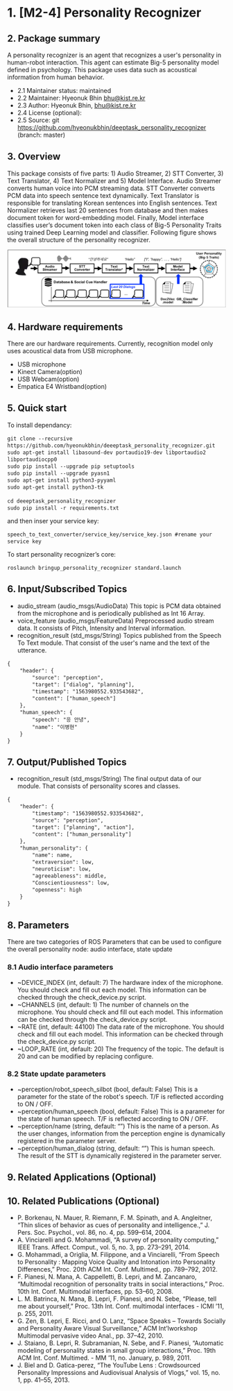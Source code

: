 # 1. [M2-4] Personality Recognizer

## 2. Package summary

A personality recognizer is an agent that recognizes a user's personality in human-robot interaction. This agent can estimate Big-5 personality model defined in psychology. This package uses  data such as acoustical information from human behavior.

- 2.1 Maintainer status:  maintained
- 2.2 Maintainer: Hyeonuk Bhin <bhu@kist.re.kr>
- 2.3 Author: Hyeonuk Bhin, <bhu@kist.re.kr>
- 2.4 License (optional):
- 2.5 Source: git https://github.com/hyeonukbhin/deeptask_personality_recognizer (branch: master)

## 3. Overview
This package consists of five parts: 1) Audio Streamer, 2) STT Converter, 3) Text Translator, 4) Text Normalizer and 5) Model Interface. Audio Streamer converts human voice into PCM streaming data. STT Converter converts PCM data into speech sentence text dynamically. Text Translator is responsible for translating Korean sentences into English sentences. Text Normalizer retrieves last 20 sentences from database and then makes document token for word-embedding model. Finally, Model interface classifies user’s document token into each class of Big-5 Personality Traits using trained Deep Learning model and classifier. Following figure shows the overall structure of the personality recognizer.

<center><img src="./assets/images/[M2-4]사용자성격인식기.png" width="800px"></a></center>


## 4. Hardware requirements
There are our hardware requirements. Currently, recognition model only uses acoustical data from USB microphone.
- USB microphone
- Kinect Camera(option)
- USB Webcam(option)
- Empatica E4 Wristband(option)


## 5. Quick start  
To install dependancy:
```
git clone --recursive https://github.com/hyeonukbhin/deeeptask_personality_recognizer.git
sudo apt-get install libasound-dev portaudio19-dev libportaudio2 libportaudiocpp0
sudo pip install --upgrade pip setuptools
sudo pip install --upgrade pyasn1
sudo apt-get install python3-pyyaml
sudo apt-get install python3-tk

cd deeeptask_personality_recognizer
sudo pip install -r requirements.txt
```

and then inser your service key:
```
speech_to_text_converter/service_key/service_key.json #rename your service key
```

To start personality recognizer’s core:
```
roslaunch bringup_personality_recognizer standard.launch
```


## 6. Input/Subscribed Topics
- audio_stream (audio_msgs/AudioData)
This topic is PCM data obtained from the microphone and is periodically published as Int 16 Array.
- voice_feature (audio_msgs/FeatureData)
Preprocessed audio stream data. It consists of Pitch, Intensity and Interval information.
- recognition_result (std_msgs/String)
Topics published from the Speech To Text module. That consist of the user's name and the text of the utterance.
```
{
	"header": {
		"source": "perception",
		"target": ["dialog", "planning"],
		"timestamp": "1563980552.933543682",
		"content": ["human_speech"]
	},
	"human_speech": {
		"speech": "응 안녕",
		"name": "이병현"
	}
}
```
## 7. Output/Published Topics
- recognition_result (std_msgs/String)
The final output data of our module. That consists of personality scores and classes.
```
{
 	"header": {
 		"timestamp": "1563980552.933543682",
 		"source": "perception",
 		"target": ["planning", "action"],
 		"content": ["human_personality"]
 	},
 	"human_personality": {
		"name": name,
		"extraversion": low,
		"neuroticism": low,
		"agreeableness": middle,
		"Conscientiousness": low,
		"openness": high
 	}
}
```

## 8. Parameters
There are two categories of ROS Parameters that can be used to configure the overall personality node: audio interface, state update

### 8.1 Audio interface parameters
- ~DEVICE_INDEX (int, default: 7)
The hardware index of the microphone. You should check and fill out each model. This information can be checked through the check_device.py script.
- ~CHANNELS (int, default: 1)
The number of channels on the microphone. You should check and fill out each model. This information can be checked through the check_device.py script.
- ~RATE (int, default: 44100)
The data rate of the microphone. You should check and fill out each model. This information can be checked through the check_device.py script.
- ~LOOP_RATE (int, default: 20)
The frequency of the topic. The default is 20 and can be modified by replacing configure.

### 8.2 State update parameters
- ~perception/robot_speech_silbot (bool, default: False)
This is a parameter for the state of the robot's speech. T/F is reflected according to ON / OFF.
- ~perception/human_speech (bool, default: False)
This is a parameter for the state of human speech. T/F is reflected according to ON / OFF.
- ~perception/name (string, default: “”)
This is the name of a person. As the user changes, information from the perception engine is dynamically registered in the parameter server.
- ~perception/human_dialog (string, default: “”)
This is human speech. The result of the STT is dynamically registered in the parameter server.

## 9. Related Applications (Optional)


## 10. Related Publications (Optional)

- P. Borkenau, N. Mauer, R. Riemann, F. M. Spinath, and A. Angleitner, “Thin slices of behavior as cues of personality and intelligence.,” J. Pers. Soc. Psychol., vol. 86, no. 4, pp. 599–614, 2004.
- A. Vinciarelli and G. Mohammadi, “A survey of personality computing,” IEEE Trans. Affect. Comput., vol. 5, no. 3, pp. 273–291, 2014.
- G. Mohammadi, a Origlia, M. Filippone, and a Vinciarelli, “From Speech to Personality : Mapping Voice Quality and Intonation into Personality Differences,” Proc. 20th ACM Int. Conf. Multimed., pp. 789–792, 2012.
- F. Pianesi, N. Mana, A. Cappelletti, B. Lepri, and M. Zancanaro, “Multimodal recognition of personality traits in social interactions,” Proc. 10th Int. Conf. Multimodal interfaces, pp. 53–60, 2008.
- L. M. Batrinca, N. Mana, B. Lepri, F. Pianesi, and N. Sebe, “Please, tell me about yourself,” Proc. 13th Int. Conf. multimodal interfaces - ICMI ’11, p. 255, 2011.
- G. Zen, B. Lepri, E. Ricci, and O. Lanz, “Space Speaks – Towards Socially and Personality Aware Visual Surveillance,” ACM Int’lworkshop Multimodal pervasive video Anal., pp. 37–42, 2010.
- J. Staiano, B. Lepri, R. Subramanian, N. Sebe, and F. Pianesi, “Automatic modeling of personality states in small group interactions,” Proc. 19th ACM Int. Conf. Multimed. - MM ’11, no. January, p. 989, 2011.
- J. Biel and D. Gatica-perez, “The YouTube Lens : Crowdsourced Personality Impressions and Audiovisual Analysis of Vlogs,” vol. 15, no. 1, pp. 41–55, 2013.
